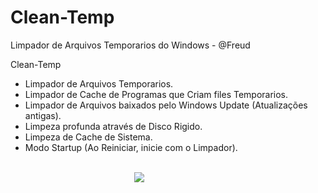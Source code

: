 # Clean-Temp
Limpador de Arquivos Temporarios do Windows - @Freud

Clean-Temp
<ul>
  <li>Limpador de Arquivos Temporarios.</li>
  <li>Limpador de Cache de Programas que Criam files Temporarios.</li>
  <li>Limpador de Arquivos baixados pelo Windows Update (Atualizações antigas).</li>
  <li>Limpeza profunda através de Disco Rigido.</li>
  <li>Limpeza de Cache de Sistema.</li>
  <li>Modo Startup (Ao Reiniciar, inicie com o Limpador).</li>
<ul>
<br/>
<IMG style="margin-left: 150px" src="http://test.fcen.co.in/foto.png">
